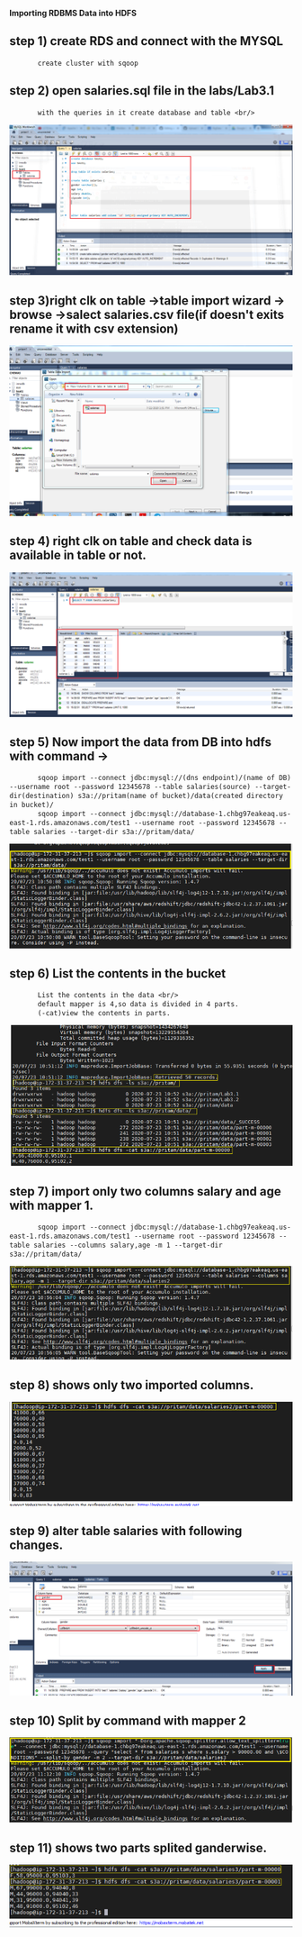 **Importing RDBMS Data into HDFS**
## step 1) create RDS and connect with the MYSQL <br/>
           create cluster with sqoop 
## step 2) open salaries.sql file in the labs/Lab3.1 <br/>
           with the queries in it create database and table <br/>
![](https://github.com/pritammajgaonkar/assignments026/blob/Big-data/big%20data/images/3.1/1.PNG)
## step 3)right clk on table ->table import wizard -> browse ->salect salaries.csv file(if doesn't exits rename it with csv extension)
![](https://github.com/pritammajgaonkar/assignments026/blob/Big-data/big%20data/images/3.1/2.PNG)
## step 4) right clk on table and check data is available in table or not.
![](https://github.com/pritammajgaonkar/assignments026/blob/Big-data/big%20data/images/3.1/3.PNG)
## step 5) Now import the data from DB into hdfs with command ->
           sqoop import --connect jdbc:mysql://(dns endpoint)/(name of DB) --username root --password 12345678 --table salaries(source) --target-dir(destination) s3a://pritam(name of bucket)/data(created directory in bucket)/
           sqoop import --connect jdbc:mysql://database-1.chbg97eakeaq.us-east-1.rds.amazonaws.com/test1 --username root --password 12345678 --table salaries --target-dir s3a://pritam/data/
![](https://github.com/pritammajgaonkar/assignments026/blob/Big-data/big%20data/images/3.1/5.PNG)           
## step 6) List the contents in the bucket <br/>
           List the contents in the data <br/>
           default mapper is 4,so data is divided in 4 parts.
           (-cat)view the contents in parts.
![](https://github.com/pritammajgaonkar/assignments026/blob/Big-data/big%20data/images/3.1/6.PNG)
## step 7) import only two columns salary and age with mapper 1.<br/>
           sqoop import --connect jdbc:mysql://database-1.chbg97eakeaq.us-east-1.rds.amazonaws.com/test1 --username root --password 12345678 --table salaries --columns salary,age -m 1 --target-dir s3a://pritam/data/            
![](https://github.com/pritammajgaonkar/assignments026/blob/Big-data/big%20data/images/3.1/7.PNG)
## step 8) shows only two imported columns.
![](https://github.com/pritammajgaonkar/assignments026/blob/Big-data/big%20data/images/3.1/8.PNG)
## step 9) alter table salaries with following changes.
![](https://github.com/pritammajgaonkar/assignments026/blob/Big-data/big%20data/images/3.1/9.PNG)
## step 10) Split by command with mapper 2
![](https://github.com/pritammajgaonkar/assignments026/blob/Big-data/big%20data/images/3.1/10.PNG)
## step 11) shows two parts splited ganderwise.
![](https://github.com/pritammajgaonkar/assignments026/blob/Big-data/big%20data/images/3.1/11.PNG)
